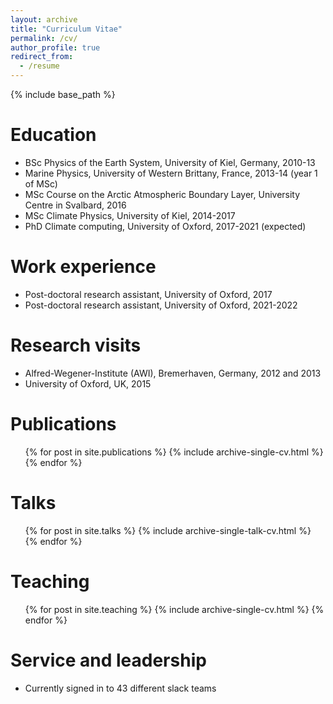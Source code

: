 ```yaml
---
layout: archive
title: "Curriculum Vitae"
permalink: /cv/
author_profile: true
redirect_from:
  - /resume
---
```


{% include base_path %}

Education
======
* BSc Physics of the Earth System, University of Kiel, Germany, 2010-13
* Marine Physics, University of Western Brittany, France, 2013-14 (year 1 of MSc)
* MSc Course on the Arctic Atmospheric Boundary Layer, University Centre in Svalbard, 2016
* MSc Climate Physics, University of Kiel, 2014-2017
* PhD Climate computing, University of Oxford, 2017-2021 (expected)

Work experience
======
* Post-doctoral research assistant, University of Oxford, 2017
* Post-doctoral research assistant, University of Oxford, 2021-2022

Research visits
======
* Alfred-Wegener-Institute (AWI), Bremerhaven, Germany, 2012 and 2013
* University of Oxford, UK, 2015

Publications
======
  <ul>{% for post in site.publications %}
    {% include archive-single-cv.html %}
  {% endfor %}</ul>
  
Talks
======
  <ul>{% for post in site.talks %}
    {% include archive-single-talk-cv.html %}
  {% endfor %}</ul>
  
Teaching
======
  <ul>{% for post in site.teaching %}
    {% include archive-single-cv.html %}
  {% endfor %}</ul>
  
Service and leadership
======
* Currently signed in to 43 different slack teams
